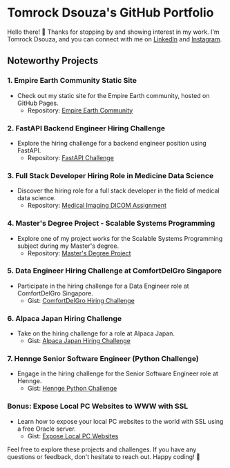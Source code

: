 # Tomrock Dsouza's GitHub Portfolio

Hello there! 👋 Thanks for stopping by and showing interest in my work. I'm Tomrock Dsouza, and you can connect with me on [LinkedIn](https://www.linkedin.com/in/tomrockdsouza/) and [Instagram](https://www.instagram.com/tomrockdsouza/).

## Noteworthy Projects

### 1. Empire Earth Community Static Site
- Check out my static site for the Empire Earth community, hosted on GitHub Pages.
  - Repository: [Empire Earth Community](https://github.com/tomrockdsouza/ee.theroyalchampions.in)

### 2. FastAPI Backend Engineer Hiring Challenge
- Explore the hiring challenge for a backend engineer position using FastAPI.
  - Repository: [FastAPI Challenge](https://github.com/tomrockdsouza/fastapi-challenge)

### 3. Full Stack Developer Hiring Role in Medicine Data Science
- Discover the hiring role for a full stack developer in the field of medical data science.
  - Repository: [Medical Imaging DICOM Assignment](https://github.com/tomrockdsouza/medical-imaging-dicom-assignment)

### 4. Master's Degree Project - Scalable Systems Programming
- Explore one of my project works for the Scalable Systems Programming subject during my Master's degree.
  - Repository: [Master's Degree Project](https://github.com/tomrockdsouza/mrjob-ssp)

### 5. Data Engineer Hiring Challenge at ComfortDelGro Singapore
- Participate in the hiring challenge for a Data Engineer role at ComfortDelGro Singapore.
  - Gist: [ComfortDelGro Hiring Challenge](https://gist.github.com/tomrockdsouza/407660987e135e6dee0426c13e48778d)

### 6. Alpaca Japan Hiring Challenge
- Take on the hiring challenge for a role at Alpaca Japan.
  - Gist: [Alpaca Japan Hiring Challenge](https://gist.github.com/tomrockdsouza/3b4b3f744ade13d7c6cd9ad97a6b25f6)

### 7. Hennge Senior Software Engineer (Python Challenge)
- Engage in the hiring challenge for the Senior Software Engineer role at Hennge.
  - Gist: [Hennge Python Challenge](https://gist.github.com/tomrockdsouza/e96af7e590ef3aa9c09761377c5be8cb)

### Bonus: Expose Local PC Websites to WWW with SSL
- Learn how to expose your local PC websites to the world with SSL using a free Oracle server.
  - Gist: [Expose Local PC Websites](https://gist.github.com/tomrockdsouza/d41e6cec7aaa2bbaa3867e1b1ec2430e)

Feel free to explore these projects and challenges. If you have any questions or feedback, don't hesitate to reach out. Happy coding! 🚀
